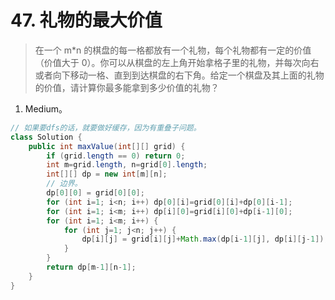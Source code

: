 # 47. 礼物的最大价值

> 在一个 m*n 的棋盘的每一格都放有一个礼物，每个礼物都有一定的价值（价值大于 0）。你可以从棋盘的左上角开始拿格子里的礼物，并每次向右或者向下移动一格、直到到达棋盘的右下角。给定一个棋盘及其上面的礼物的价值，请计算你最多能拿到多少价值的礼物？
>

1. Medium。

```java
// 如果要dfs的话，就要做好缓存，因为有重叠子问题。
class Solution {
    public int maxValue(int[][] grid) {
        if (grid.length == 0) return 0;
        int m=grid.length, n=grid[0].length;
        int[][] dp = new int[m][n];
        // 边界。
        dp[0][0] = grid[0][0];
        for (int i=1; i<n; i++) dp[0][i]=grid[0][i]+dp[0][i-1];
        for (int i=1; i<m; i++) dp[i][0]=grid[i][0]+dp[i-1][0];
        for (int i=1; i<m; i++) {
            for (int j=1; j<n; j++) {
                dp[i][j] = grid[i][j]+Math.max(dp[i-1][j], dp[i][j-1]);
            }
        }
        return dp[m-1][n-1];
    }
}
```




